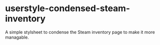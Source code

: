 # userstyle-condensed-steam-inventory
A simple stylsheet to condense the Steam inventory page to make it more managable.
